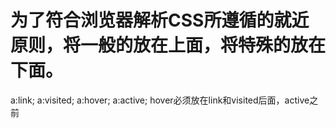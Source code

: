 # 为了符合浏览器解析CSS所遵循的就近原则，将一般的放在上面，将特殊的放在下面。
a:link; a:visited; a:hover; a:active;
hover必须放在link和visited后面，active之前